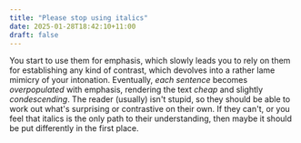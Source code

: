 ```yaml
---
title: "Please stop using italics"
date: 2025-01-28T18:42:10+11:00
draft: false
---
```


You start to use them for emphasis, which slowly leads you to rely on them for establishing any kind of contrast, which devolves into a rather lame mimicry of your intonation. Eventually, *each sentence* becomes *overpopulated* with emphasis, rendering the text *cheap* and slightly *condescending*. The reader (usually) isn't stupid, so they should be able to work out what's surprising or contrastive on their own. If they can't, or you feel that italics is the only path to their understanding, then maybe it should be put differently in the first place.
